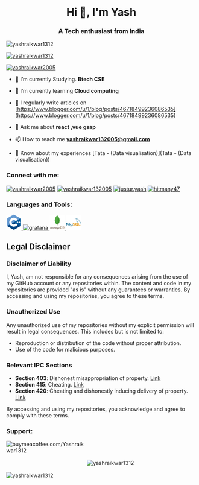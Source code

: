 <h1 align="center">Hi 👋, I'm Yash</h1>
<h3 align="center">A Tech enthusiast from India</h3>

<p align="left"> <img src="https://komarev.com/ghpvc/?username=yashraikwar1312&label=Profile%20views&color=0e75b6&style=flat" alt="yashraikwar1312" /> </p>

<p align="left"> <a href="https://github.com/ryo-ma/github-profile-trophy"><img src="https://github-profile-trophy.vercel.app/?username=yashraikwar1312" alt="yashraikwar1312" /></a> </p>

<p align="left"> <a href="https://twitter.com/yashraikwar2005" target="blank"><img src="https://img.shields.io/twitter/follow/yashraikwar2005?logo=twitter&style=for-the-badge" alt="yashraikwar2005" /></a> </p>

- 🔭 I’m currently Studying. **Btech CSE**

- 🌱 I’m currently learning **Cloud computing**

- 📝 I regularly write articles on [https://www.blogger.com/u/1/blog/posts/46718499236086535](https://www.blogger.com/u/1/blog/posts/46718499236086535)

- 💬 Ask me about **react ,vue gsap**

- 📫 How to reach me **yashraikwar132005@gmail.com**

- 📄 Know about my experiences [Tata - (Data visualisation)](Tata - (Data visualisation))

<h3 align="left">Connect with me:</h3>
<p align="left">
<a href="https://twitter.com/yashraikwar2005" target="blank"><img align="center" src="https://raw.githubusercontent.com/rahuldkjain/github-profile-readme-generator/master/src/images/icons/Social/twitter.svg" alt="yashraikwar2005" height="30" width="40" /></a>
<a href="https://linkedin.com/in/yashraikwar132005" target="blank"><img align="center" src="https://raw.githubusercontent.com/rahuldkjain/github-profile-readme-generator/master/src/images/icons/Social/linked-in-alt.svg" alt="yashraikwar132005" height="30" width="40" /></a>
<a href="https://instagram.com/justur.yash" target="blank"><img align="center" src="https://raw.githubusercontent.com/rahuldkjain/github-profile-readme-generator/master/src/images/icons/Social/instagram.svg" alt="justur.yash" height="30" width="40" /></a>
<a href="https://discord.gg/hitmany47" target="blank"><img align="center" src="https://raw.githubusercontent.com/rahuldkjain/github-profile-readme-generator/master/src/images/icons/Social/discord.svg" alt="hitmany47" height="30" width="40" /></a>
</p>

<h3 align="left">Languages and Tools:</h3>
<p align="left"> <a href="https://www.w3schools.com/cpp/" target="_blank" rel="noreferrer"> <img src="https://raw.githubusercontent.com/devicons/devicon/master/icons/cplusplus/cplusplus-original.svg" alt="cplusplus" width="40" height="40"/> </a> <a href="https://grafana.com" target="_blank" rel="noreferrer"> <img src="https://www.vectorlogo.zone/logos/grafana/grafana-icon.svg" alt="grafana" width="40" height="40"/> </a> <a href="https://www.mongodb.com/" target="_blank" rel="noreferrer"> <img src="https://raw.githubusercontent.com/devicons/devicon/master/icons/mongodb/mongodb-original-wordmark.svg" alt="mongodb" width="40" height="40"/> </a> <a href="https://www.mysql.com/" target="_blank" rel="noreferrer"> <img src="https://raw.githubusercontent.com/devicons/devicon/master/icons/mysql/mysql-original-wordmark.svg" alt="mysql" width="40" height="40"/> </a> </p>

## Legal Disclaimer

### Disclaimer of Liability
I, Yash, am not responsible for any consequences arising from the use of my GitHub account or any repositories within. The content and code in my repositories are provided "as is" without any guarantees or warranties. By accessing and using my repositories, you agree to these terms.

### Unauthorized Use
Any unauthorized use of my repositories without my explicit permission will result in legal consequences. This includes but is not limited to:
- Reproduction or distribution of the code without proper attribution.
- Use of the code for malicious purposes.

### Relevant IPC Sections
- **Section 403**: Dishonest misappropriation of property. [Link](https://indiankanoon.org/doc/1591527/)
- **Section 415**: Cheating. [Link](https://www.indiacode.nic.in/show-data?actid=AC_CEN_5_23_00037_186045_1523266765688&sectionId=46198&sectionno=415&orderno=472)
- **Section 420**: Cheating and dishonestly inducing delivery of property. [Link](https://indiankanoon.org/doc/1436241/)

By accessing and using my repositories, you acknowledge and agree to comply with these terms.











<h3 align="left">Support:</h3>
<p><a href="https://www.buymeacoffee.com/buymeacoffee.com/Yashraikwar1312"> <img align="left" src="https://cdn.buymeacoffee.com/buttons/v2/default-yellow.png" height="50" width="210" alt="buymeacoffee.com/Yashraikwar1312" /></a></p><br><br>

<p>&nbsp;<img align="center" src="https://github-readme-stats.vercel.app/api?username=yashraikwar1312&show_icons=true&locale=en" alt="yashraikwar1312" /></p>

<p><img align="center" src="https://github-readme-streak-stats.herokuapp.com/?user=yashraikwar1312&" alt="yashraikwar1312" /></p>
